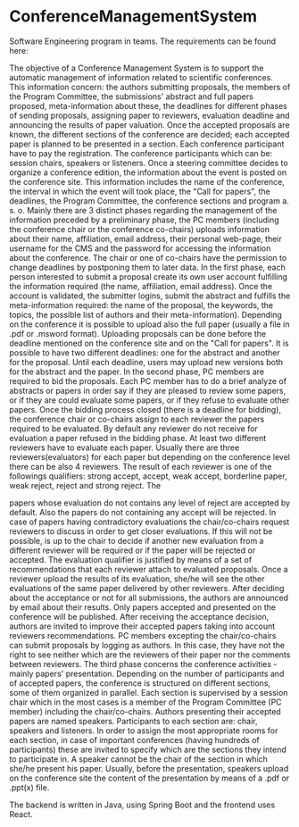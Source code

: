 # ConferenceManagementSystem

Software Engineering program in teams. The requirements can be found here: 

The objective of a Conference Management System is to support the automatic
management of information related to scientific conferences. This information concern:
the authors submitting proposals, the members of the Program Committee, the
submissions' abstract and full papers proposed, meta-information about these, the
deadlines for different phases of sending proposals, assigning paper to reviewers,
evaluation deadline and announcing the results of paper valuation. Once the accepted
proposals are known, the different sections of the conference are decided; each accepted
paper is planned to be presented in a section. Each conference participant have to pay the
registration. The conference participants which can be: session chairs, speakers or
listeners.
Once a steering committee decides to organize a conference edition, the information about
the event is posted on the conference site. This information includes the name of the
conference, the interval in which the event will took place, the "Call for papers", the
deadlines, the Program Committee, the conference sections and program a. s. o.
Mainly there are 3 distinct phases regarding the management of the information preceded
by a preliminary phase, the PC members (including the conference chair or the conference
co-chairs) uploads information about their name, affiliation, email address, their personal
web-page, their username for the CMS and the password for accessing the information
about the conference. The chair or one of co-chairs have the permission to change
deadlines by postponing them to later data.
In the first phase, each person interested to submit a proposal create its own user account
fulfilling the information required (the name, affiliation, email address). Once the account
is validated, the submitter logins, submit the abstract and fulfills the meta-information
required: the name of the proposal, the keywords, the topics, the possible list of authors
and their meta-information). Depending on the conference it is possible to upload also the
full paper (usually a file in .pdf or .msword format). Uploading proposals can be done
before the deadline mentioned on the conference site and on the "Call for papers". It is
possible to have two different deadlines: one for the abstract and another for the proposal.
Until each deadline, users may upload new versions both for the abstract and the paper.
In the second phase, PC members are required to bid the proposals. Each PC member has
to do a brief analyze of abstracts or papers in order say if they are pleased to review some
papers, or if they are could evaluate some papers, or if they refuse to evaluate other papers.
Once the bidding process closed (there is a deadline for bidding), the conference chair or
co-chairs assign to each reviewer the papers required to be evaluated. By default any
reviewer do not receive for evaluation a paper refused in the bidding phase. At least two
different reviewers have to evaluate each paper. Usually there are three
reviewers(evaluators) for each paper but depending on the conference level there can be
also 4 reviewers. The result of each reviewer is one of the followings qualifiers: strong
accept, accept, weak accept, borderline paper, weak reject, reject and strong reject. The

papers whose evaluation do not contains any level of reject are accepted by default. Also
the papers do not containing any accept will be rejected. In case of papers having
contradictory evaluations the chair/co-chairs request reviewers to discuss in order to get
closer evaluations. If this will not be possible, is up to the chair to decide if another new
evaluation from a different reviewer will be required or if the paper will be rejected or
accepted. The evaluation qualifier is justified by means of a set of recommendations that
each reviewer attach to evaluated proposals. Once a reviewer upload the results of its
evaluation, she/he will see the other evaluations of the same paper delivered by other
reviewers. After deciding about the acceptance or not for all submissions, the authors are
announced by email about their results. Only papers accepted and presented on the
conference will be published. After receiving the acceptance decision, authors are invited
to improve their accepted papers taking into account reviewers recommendations. PC
members excepting the chair/co-chairs can submit proposals by logging as authors. In this
case, they have not the right to see neither which are the reviewers of their paper nor the
comments between reviewers.
The third phase concerns the conference activities - mainly papers' presentation.
Depending on the number of participants and of accepted papers, the conference is
structured on different sections, some of them organized in parallel. Each section is
supervised by a session chair which in the most cases is a member of the Program
Committee (PC member) including the chair/co-chairs. Authors presenting their accepted
papers are named speakers. Participants to each section are: chair, speakers and listeners.
In order to assign the most appropriate rooms for each section, in case of important
conferences (having hundreds of participants) these are invited to specify which are the
sections they intend to participate in. A speaker cannot be the chair of the section in which
she/he present his paper. Usually, before the presentation, speakers upload on the
conference site the content of the presentation by means of a .pdf or .ppt(x) file.


The backend is written in Java, using Spring Boot and the frontend uses React. 

